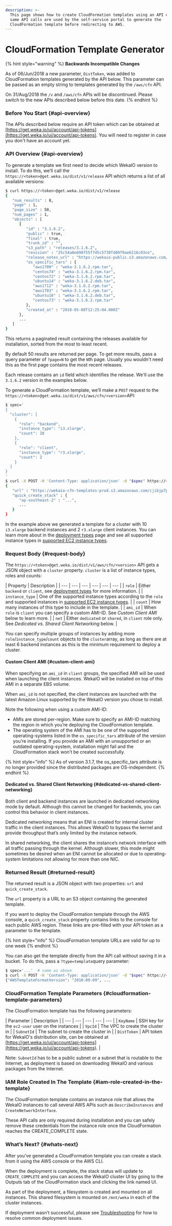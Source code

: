 ```yaml
---
description: >-
  This page shows how to create CloudFormation templates using an API call. The
  same API calls are used by the self-service portal to generate the
  CloudFormation template before redirecting to AWS.
---
```


# CloudFormation Template Generator

{% hint style="warning" %}
**Backwards Incompatible Changes**

As of 06/Jun/2018 a new parameter, `DistToken`, was added to CloudFormation templates generated by the API below.  This parameter can be passed as an empty string to templates generated by the `/aws/cfn` API.

On 31/Aug/2018 the `/v` and `/aws/cfn` APIs will be discontinued. Please switch to the new APIs described below before this date.
{% endhint %}

### Before You Start {#api-overview}

The APIs described below require an API token which can be obtained at [https://get.weka.io/ui/account/api-tokens](https://get.weka.io/ui/account/api-tokens). You will need to register in case you don't have an account yet.

### API Overview {#api-overview}

To generate a template we first need to decide which WekaIO version to install. To do this, we’ll call the `https://<token>@get.weka.io/dist/v1/release` API which returns a list of all available versions:

```bash
$ curl https://<token>@get.weka.io/dist/v1/release
{
   "num_results" : 8,
   "page" : 1,
   "page_size" : 50,
   "num_pages" : 1,
   "objects" : [
      {
         "id" : "3.1.6.2",
         "public" : true,
         "final" : true,
         "trunk_id" : "",
         "s3_path" : "releases/3.1.6.2",
         "revision" : "25c54a0e690f55f7d5c5730fd09f9ae6216c03ce",
         "release_notes_url" : "https://wekaio-public.s3.amazonaws.com/release-notes/WekaIO-3.1.6.2.pdf",
         "os_specific_tars" : {
            "aws1709" : "weka-3.1.6.2.rpm.tar",
            "centos74" : "weka-3.1.6.2.rpm.tar",
            "centos72" : "weka-3.1.6.2.rpm.tar",
            "ubuntu14" : "weka-3.1.6.2.deb.tar",
            "aws1712" : "weka-3.1.6.2.rpm.tar",
            "aws1703" : "weka-3.1.6.2.rpm.tar",
            "ubuntu16" : "weka-3.1.6.2.deb.tar",
            "centos73" : "weka-3.1.6.2.rpm.tar"
         },
         "created_at" : "2018-05-08T12:25:04.000Z"
      },
      ...
   ]
}
```

This returns a paginated result containing the releases available for installation, sorted from the most to least recent.

By default 50 results are returned per page. To get more results, pass a query parameter of `?page=N` to get the `N`th page. Usually you wouldn't need this as the first page contains the most recent releases.

Each release contains an `id` field which identifies the release. We'll use the `3.1.6.2` version in the examples below.

To generate a CloudFormation template, we’ll make a `POST` request to the `https://<token>@get.weka.io/dist/v1/aws/cfn/<version>`API:

```bash
$ spec='
{
  "cluster": [
    {
      "role": "backend",
      "instance_type": "i3.xlarge",
      "count": 10
    },
    {
      "role": "client",
      "instance_type": "r3.xlarge",
      "count": 2
    }
  ]
}
'
$ curl -X POST -H 'Content-Type: application/json' -d "$spec" https://<token>@get.weka.io/dist/v1/aws/cfn/3.1.6.2
{
   "url" : "https://wekaio-cfn-templates-prod.s3.amazonaws.com/cjibjp7ps000001o9pncqywv6.json",
   "quick_create_stack" : {
      "ap-southeast-2" : "...",
      ...
   }
}
```

In the example above we generated a template for a cluster with 10 `i3.xlarge` backend instances and 2 `r3.xlarge` client instances. You can learn more about in the [deployment types](deployment-types.md) page and see all supported instance types in [supported EC2 instance types](supported-ec2-instance-types.md).

### Request Body {#request-body}

The `https://<token>@get.weka.io/dist/v1/aws/cfn/<version>` API gets a JSON object with a `cluster` property. `cluster` is a list of instance types, roles and counts:

| Property | Description |
| --- | --- | --- | --- | --- | --- |
| `role` | Either `backend` or `client`, see [deployment types](deployment-types.md) for more information. |
| `instance_type` | One of the supported instance types according to the `role` and supported instances in [supported EC2 instance types](supported-ec2-instance-types.md). |
| `count` | How many instances of this type to include in the template. |
| `ami_id` | When `role` is `client` you can specify a custom AMI-ID. See _Custom Client AMI_ below to learn more. |
| `net` | Either `dedicated` or `shared`, in `client` role only. See _Dedicated vs. Shared Client Networking_ below. |

You can specify multiple groups of instances by adding more `role`/`instance_type`/`count` objects to the `cluster`array, as long as there are at least 6 backend instances as this is the minimum requirement to deploy a cluster.

#### Custom Client AMI {#custom-client-ami}

When specifying an `ami_id` in `client` groups, the specified AMI will be used when launching the client instances. WekaIO will be installed on top of this AMI in a separate EBS volume.

When `ami_id` is not specified, the client instances are launched with the latest Amazon Linux supported by the WekaIO version you chose to install.

Note the following when using a custom AMI-ID:

* AMIs are stored per-region. Make sure to specify an AMI-ID matching the region in which you’re deploying the CloudFormation template.
* The operating system of the AMI has to be one of the supported operating-systems listed in the `os_specific_tars` attribute of the version you’re installing. If you provide an AMI with an unsupported or an outdated operating-system, installation might fail and the CloudFormation stack won’t be created successfully.

{% hint style="info" %}
As of version 3.1.7, the os\_specific\_tars attribute is no longer provided since the distributed packages are OS-independent.
{% endhint %}

#### Dedicated vs. Shared Client Networking {#dedicated-vs-shared-client-networking}

Both client and backend instances are launched in dedicated networking mode by default. Although this cannot be changed for backends, you can control this behavior in client instances.

Dedicated networking means that an ENI is created for internal cluster traffic in the client instances. This allows WekaIO to bypass the kernel and provide throughput that’s only limited by the instance network.

In shared networking, the client shares the instance’s network interface with all traffic passing through the kernel. Although slower, this mode might sometimes be desired when an ENI cannot be allocated or due to operating-system limitations not allowing for more than one NIC.

### Returned Result {#returned-result}

The returned result is a JSON object with two properties: `url` and `quick_create_stack`.

The `url` property is a URL to an S3 object containing the generated template.

If you want to deploy the CloudFormation template through the AWS console, a `quick_create_stack` property contains links to the console for each public AWS region. These links are pre-filled with your API token as a parameter to the template.

{% hint style="info" %}
CloudFormation template URLs are valid for up to one week
{% endhint %}

You can also get the template directly from the API call without saving it in a bucket. To do this, pass a `?type=template`query parameter:

```bash
$ spec='...'  # same as above
$ curl -X POST -H 'Content-Type: application/json' -d "$spec" https://<token>@get.weka.io/dist/v1/aws/cfn/3.1.6.2?type=template
{"AWSTemplateFormatVersion": "2010-09-09", ...
```

### CloudFormation Template Parameters {#cloudformation-template-parameters}

The CloudFormation template has the following parameters:

| Parameter | Description |
| --- | --- | --- | --- | --- |
| `KeyName` | SSH key for the `ec2-user` user on the instances |
| `VpcId` | The VPC to create the cluster in |
| `SubnetId` | The subnet to create the cluster in |
| `DistToken` | API token for WekaIO's distribution site, can be obtained at [https://get.weka.io/ui/account/api-tokens](https://get.weka.io/ui/account/api-tokens). |

Note: `SubnetId` has to be a public subnet or a subnet that is routable to the Internet, as deployment is based on downloading WekaIO and various packages from the Internet.

### IAM Role Created In The Template {#iam-role-created-in-the-template}

The CloudFormation template contains an instance role that allows the WekaIO instances to call several AWS APIs such as `DescribeInstances` and `CreateNetworkInterface`.

These API calls are only required during installation and you can safely remove these credentials from the instance role once the CloudFormation reaches the CREATE\_COMPLETE state.

### What’s Next? {#whats-next}

After you’ve generated a CloudFormation template you can create a stack from it using the AWS console or the AWS CLI.

When the deployment is complete, the stack status will update to `CREATE_COMPLETE` and you can access the WekaIO cluster UI by going to the Outputs tab of the CloudFormation stack and clicking the link named UI.

As part of the deployment, a filesystem is created and mounted on all instances. This shared filesystem is mounted on `/mnt/weka` in each of the cluster instances.

If deployment wasn’t successful, please see [Troubleshooting](troubleshooting.md) for how to resolve common deployment issues.

